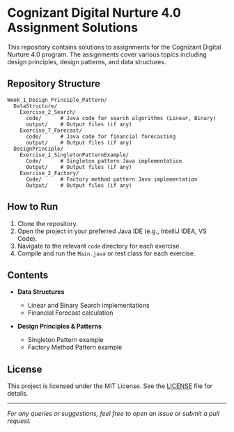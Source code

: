 # Cognizant Digital Nurture 4.0 Assignment Solutions

This repository contains solutions to assignments for the Cognizant Digital Nurture 4.0 program. The assignments cover various topics including design principles, design patterns, and data structures.

## Repository Structure

```
Week_1_Design_Principle_Pattern/
  DataStructure/
    Exercise_2_Search/
      code/      # Java code for search algorithms (Linear, Binary)
      output/    # Output files (if any)
    Exercise_7_Forecast/
      code/      # Java code for financial forecasting
      output/    # Output files (if any)
  DesignPrinciple/
    Exercise_1_SingletonPatternExample/
      Code/      # Singleton pattern Java implementation
      Output/    # Output files (if any)
    Exercise_2_Factory/
      Code/      # Factory method pattern Java implementation
      Output/    # Output files (if any)
```

## How to Run

1. Clone the repository.
2. Open the project in your preferred Java IDE (e.g., IntelliJ IDEA, VS Code).
3. Navigate to the relevant `code` directory for each exercise.
4. Compile and run the `Main.java` or test class for each exercise.

## Contents

- **Data Structures**
  - Linear and Binary Search implementations
  - Financial Forecast calculation

- **Design Principles & Patterns**
  - Singleton Pattern example
  - Factory Method Pattern example

## License

This project is licensed under the MIT License. See the [LICENSE](LICENSE) file for details.

---

*For any queries or suggestions, feel free to open an issue or submit a pull request.*